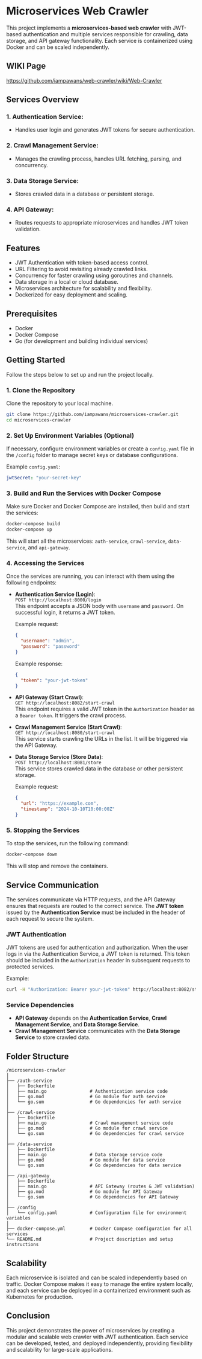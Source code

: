 
# Microservices Web Crawler

This project implements a **microservices-based web crawler** with JWT-based authentication and multiple services responsible for crawling, data storage, and API gateway functionality. Each service is containerized using Docker and can be scaled independently.

## WIKI Page
https://github.com/iampawans/web-crawler/wiki/Web-Crawler

## Services Overview

### 1. **Authentication Service**:
- Handles user login and generates JWT tokens for secure authentication.

### 2. **Crawl Management Service**:
- Manages the crawling process, handles URL fetching, parsing, and concurrency.

### 3. **Data Storage Service**:
- Stores crawled data in a database or persistent storage.

### 4. **API Gateway**:
- Routes requests to appropriate microservices and handles JWT token validation.

## Features

- JWT Authentication with token-based access control.
- URL Filtering to avoid revisiting already crawled links.
- Concurrency for faster crawling using goroutines and channels.
- Data storage in a local or cloud database.
- Microservices architecture for scalability and flexibility.
- Dockerized for easy deployment and scaling.

## Prerequisites

- Docker
- Docker Compose
- Go (for development and building individual services)

## Getting Started

Follow the steps below to set up and run the project locally.

### 1. Clone the Repository

Clone the repository to your local machine.

```bash
git clone https://github.com/iampawans/microservices-crawler.git
cd microservices-crawler
```

### 2. Set Up Environment Variables (Optional)

If necessary, configure environment variables or create a `config.yaml` file in the `/config` folder to manage secret keys or database configurations.

Example `config.yaml`:
```yaml
jwtSecret: "your-secret-key"
```

### 3. Build and Run the Services with Docker Compose

Make sure Docker and Docker Compose are installed, then build and start the services:

```bash
docker-compose build
docker-compose up
```

This will start all the microservices: `auth-service`, `crawl-service`, `data-service`, and `api-gateway`.

### 4. Accessing the Services

Once the services are running, you can interact with them using the following endpoints:

- **Authentication Service (Login)**:  
  `POST http://localhost:8000/login`  
  This endpoint accepts a JSON body with `username` and `password`. On successful login, it returns a JWT token.

  Example request:
  ```json
  {
    "username": "admin",
    "password": "password"
  }
  ```

  Example response:
  ```json
  {
    "token": "your-jwt-token"
  }
  ```

- **API Gateway (Start Crawl)**:  
  `GET http://localhost:8082/start-crawl`  
  This endpoint requires a valid JWT token in the `Authorization` header as a `Bearer token`. It triggers the crawl process.

- **Crawl Management Service (Start Crawl)**:  
  `GET http://localhost:8080/start-crawl`  
  This service starts crawling the URLs in the list. It will be triggered via the API Gateway.

- **Data Storage Service (Store Data)**:  
  `POST http://localhost:8081/store`  
  This service stores crawled data in the database or other persistent storage.

  Example request:
  ```json
  {
    "url": "https://example.com",
    "timestamp": "2024-10-10T10:00:00Z"
  }
  ```

### 5. Stopping the Services

To stop the services, run the following command:

```bash
docker-compose down
```

This will stop and remove the containers.

## Service Communication

The services communicate via HTTP requests, and the API Gateway ensures that requests are routed to the correct service. The **JWT token** issued by the **Authentication Service** must be included in the header of each request to secure the system.

### JWT Authentication

JWT tokens are used for authentication and authorization. When the user logs in via the Authentication Service, a JWT token is returned. This token should be included in the `Authorization` header in subsequent requests to protected services.

Example:
```bash
curl -H "Authorization: Bearer your-jwt-token" http://localhost:8082/start-crawl
```

### Service Dependencies

- **API Gateway** depends on the **Authentication Service**, **Crawl Management Service**, and **Data Storage Service**.
- **Crawl Management Service** communicates with the **Data Storage Service** to store crawled data.

## Folder Structure

```
/microservices-crawler
│
├── /auth-service
│   ├── Dockerfile
│   ├── main.go                # Authentication service code
│   ├── go.mod                 # Go module for auth service
│   └── go.sum                 # Go dependencies for auth service
│
├── /crawl-service
│   ├── Dockerfile
│   ├── main.go                # Crawl management service code
│   ├── go.mod                 # Go module for crawl service
│   └── go.sum                 # Go dependencies for crawl service
│
├── /data-service
│   ├── Dockerfile
│   ├── main.go                # Data storage service code
│   ├── go.mod                 # Go module for data service
│   └── go.sum                 # Go dependencies for data service
│
├── /api-gateway
│   ├── Dockerfile
│   ├── main.go                # API Gateway (routes & JWT validation)
│   ├── go.mod                 # Go module for API Gateway
│   └── go.sum                 # Go dependencies for API Gateway
│
├── /config
│   └── config.yaml            # Configuration file for environment variables
│
├── docker-compose.yml         # Docker Compose configuration for all services
└── README.md                  # Project description and setup instructions
```

## Scalability

Each microservice is isolated and can be scaled independently based on traffic. Docker Compose makes it easy to manage the entire system locally, and each service can be deployed in a containerized environment such as Kubernetes for production.

## Conclusion

This project demonstrates the power of microservices by creating a modular and scalable web crawler with JWT authentication. Each service can be developed, tested, and deployed independently, providing flexibility and scalability for large-scale applications.
